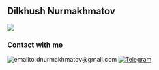 ##  Dilkhush Nurmakhmatov
![](https://readme-typing-svg.herokuapp.com?font=Roboto&color=coral&lines=I'm+a+Node+JS+Express+JS+Developer;)





### Contact with me

 ![emailto:dnurmakhmatov@gmail.com](https://img.shields.io/badge/dnurmakhmatov@gmail.com-082032?style=for-the-badge&logo=Gmail&logoColor=#EA4335)
[![Telegram](https://img.shields.io/badge/-Telegram-082032?style=for-the-badge&logo=Telegram&logoColor=#26A5E4)](https://t.me/dilxush_dev)
